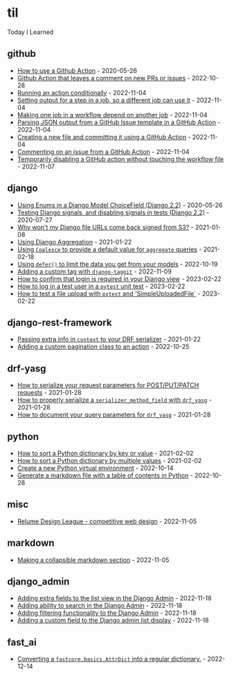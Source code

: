 # til
Today I Learned

<!-- index starts -->
## github

* [How to use a Github Action](https://github.com/williln/til/blob/main/github/howto_github_action.md) - 2020-05-26
* [Github Action that leaves a comment on new PRs or issues](https://github.com/williln/til/blob/main/github/action_pr_comment.md) - 2022-10-28
* [Running an action conditionally](https://github.com/williln/til/blob/main/github/gh-action-run-job-conditionally.md) - 2022-11-04
* [Setting output for a step in a job, so a different job can use it](https://github.com/williln/til/blob/main/github/gh-action-set-output.md) - 2022-11-04
* [Making one job in a workflow depend on another job](https://github.com/williln/til/blob/main/github/gh-actions-set-job-dependency.md) - 2022-11-04
* [Parsing JSON output from a GitHub Issue template in a GitHub Action](https://github.com/williln/til/blob/main/github/gh-actions-parse-json.md) - 2022-11-04
* [Creating a new file and committing it using a GitHub Action](https://github.com/williln/til/blob/main/github/gh-actions-step-to-create-and-commt-a-file.md) - 2022-11-04
* [Commenting on an issue from a GitHub Action](https://github.com/williln/til/blob/main/github/gh-actions-comment-issue.md) - 2022-11-04
* [Temporarily disabling a GitHub action without touching the workflow file](https://github.com/williln/til/blob/main/github/gh_actions_temporary_disable.md) - 2022-11-07

## django

* [Using Enums in a Django Model ChoiceField (Django 2.2)](https://github.com/williln/til/blob/main/django/enums_as_choices.md) - 2020-05-26
* [Testing Django signals, and disabling signals in tests (Django 2.2)](https://github.com/williln/til/blob/main/django/testing_django_signals.md) - 2020-07-27
* [Why won't my Django file URLs come back signed from S3?](https://github.com/williln/til/blob/main/django/aws_signed_urls.md) - 2021-01-08
* [Using Django Aggregation](https://github.com/williln/til/blob/main/django/aggregation.md) - 2021-01-22
* [Using `Coalesce` to provide a default value for `aggregate` queries](https://github.com/williln/til/blob/main/django/aggregation_coalesce.md) - 2021-02-18
* [Using `defer()` to limit the data you get from your models](https://github.com/williln/til/blob/main/django/defer.md) - 2022-10-19
* [Adding a custom tag with `django-taggit`](https://github.com/williln/til/blob/main/django/django-taggit-custom-tag.md) - 2022-11-09
* [How to confirm that login is required in your Django view](https://github.com/williln/til/blob/main/django/how_to_test_view_auth.md) - 2023-02-22
* [How to log in a test user in a `pytest` unit test](https://github.com/williln/til/blob/main/django/test_protected_page.md) - 2023-02-22
* [How to test a file upload with `pytest` and 'SimpleUploadedFile`](https://github.com/williln/til/blob/main/django/testing_file_upload_pytest.md) - 2023-02-22

## django-rest-framework

* [Passing extra info in `context` to your DRF serializer](https://github.com/williln/til/blob/main/django-rest-framework/pass_to_context.md) - 2021-01-22
* [Adding a custom pagination class to an action](https://github.com/williln/til/blob/main/django-rest-framework/custom_action_pagination.md) - 2022-10-25

## drf-yasg

* [How to serialize your request parameters for POST/PUT/PATCH requests](https://github.com/williln/til/blob/main/drf-yasg/define_request_body.md) - 2021-01-28
* [How to properly serialize a `serializer_method_field` with `drf_yasg`](https://github.com/williln/til/blob/main/drf-yasg/serializer_method_field.md) - 2021-01-28
* [How to document your query parameters for `drf_yasg`](https://github.com/williln/til/blob/main/drf-yasg/query_params.md) - 2021-01-28

## python

* [How to sort a Python dictionary by key or value](https://github.com/williln/til/blob/main/python/sort_dictionary.md) - 2021-02-02
* [How to sort a Python dictionary by multiple values](https://github.com/williln/til/blob/main/python/sort_dict_multiple_keys.md) - 2021-02-02
* [Create a new Python virtual environment](https://github.com/williln/til/blob/main/python/new-virtualenv.md) - 2022-10-14
* [Generate a markdown file with a table of contents in Python](https://github.com/williln/til/blob/main/python/generate-toc.md) - 2022-10-28

## misc

* [Relume Design League - competitive web design](https://github.com/williln/til/blob/main/misc/competitive_web_design.md) - 2022-11-05

## markdown

* [Making a collapsible markdown section](https://github.com/williln/til/blob/main/markdown/collapsible_markdown.md) - 2022-11-05

## django_admin

* [Adding extra fields to the list view in the Django Admin](https://github.com/williln/til/blob/main/django_admin/add_fields_to_list_view.md) - 2022-11-18
* [Adding ability to search in the Django Admin](https://github.com/williln/til/blob/main/django_admin/add_search.md) - 2022-11-18
* [Adding filtering functionality to the Django Admin](https://github.com/williln/til/blob/main/django_admin/add_filtering.md) - 2022-11-18
* [Adding a custom field to the Django admin list display](https://github.com/williln/til/blob/main/django_admin/custom_fields.md) - 2022-11-18

## fast_ai

* [Converting a `fastcore.basics.AttrDict` into a regular dictionary.](https://github.com/williln/til/blob/main/fast_ai/obj2dict.md) - 2022-12-14
<!-- index ends -->
